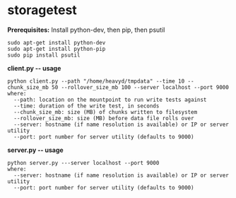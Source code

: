 # storagetest

**Prerequisites:**
Install python-dev, then pip, then psutil
```
sudo apt-get install python-dev
sudo apt-get install python-pip
sudo pip install psutil
```

**client.py -- usage**
```
python client.py --path "/home/heavyd/tmpdata" --time 10 --chunk_size_mb 50 --rollover_size_mb 100 --server localhost --port 9000
where:
  --path: location on the mountpoint to run write tests against
  --time: duration of the write test, in seconds
  --chunk_size_mb: size (MB) of chunks written to filesystem
  --rollover_size_mb: size (MB) before data file rolls over
  --server: hostname (if name resolution is available) or IP or server utility
  --port: port number for server utility (defaults to 9000)
```

**server.py -- usage**
```
python server.py ---server localhost --port 9000
where:
  --server: hostname (if name resolution is available) or IP or server utility
  --port: port number for server utility (defaults to 9000)
```
